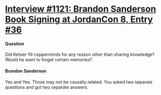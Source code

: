 # [Interview #1121: Brandon Sanderson Book Signing at JordanCon 8, Entry #36](https://www.theoryland.com/intvmain.php?i=1121#36)

#### Question

Did Kelsier fill copperminds for any reason other than sharing knowledge? Would he want to forget certain memories?

#### Brandon Sanderson

Yes and Yes. Those may not be causally related. You asked two separate questions and got two separate answers.

